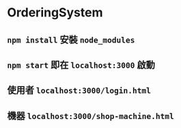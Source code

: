# OrderingSystem

`npm install` 安裝 `node_modules`
---
`npm start` 即在 `localhost:3000` 啟動
---
使用者    `localhost:3000/login.html`
---
機器      `localhost:3000/shop-machine.html`    
---